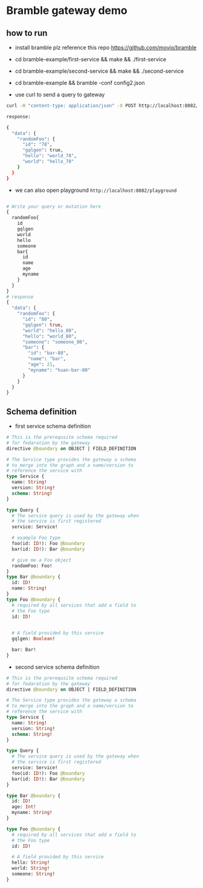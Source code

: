 # Bramble gateway demo

## how to run 

- install bramble plz reference this repo https://github.com/movio/bramble
- cd bramble-example/first-service && make && ./first-service
- cd bramble-example/second-service && make && ./second-service
- cd bramble-example && bramble -conf config2.json

- use curl to send a query to gateway

```sh
curl -H "content-type: application/json" -X POST http://localhost:8082/query -d '{"query":"{randomFoo{id gqlgen hello world}}"}' |jq

response:

{
  "data": {
    "randomFoo": {
      "id": "78",
      "gqlgen": true,
      "hello": "world_78",
      "world": "hello_78"
    }
  }
}

```

- we can also open playground `http://localhost:8082/playground`

```graphql

# Write your query or mutation here
{
  randomFoo{
    id
    gqlgen
    world
    hello
    someone
    bar{
      id
      name
      age
      myname
    }
  }
}
# response
{
  "data": {
    "randomFoo": {
      "id": "80",
      "gqlgen": true,
      "world": "hello_80",
      "hello": "world_80",
      "someone": "someone_80",
      "bar": {
        "id": "bar-80",
        "name": "bar",
        "age": 21,
        "myname": "huan-bar-80"
      }
    }
  }
}
```

## Schema definition

- first service schema definition

```graphql
# This is the prerequsite schema required
# for fedaration by the gateway
directive @boundary on OBJECT | FIELD_DEFINITION

# The Service type provides the gateway a schema
# to merge into the graph and a name/version to
# reference the service with
type Service {
  name: String!
  version: String!
  schema: String!
}

type Query {
  # The service query is used by the gateway when
  # the service is first registered
  service: Service!

  # example Foo type
  foo(id: ID!): Foo @boundary
  bar(id: ID!): Bar @boundary

  # give me a Foo object
  randomFoo: Foo!
}
type Bar @boundary {
  id: ID!
  name: String!
}
type Foo @boundary {
  # required by all services that add a field to
  # the Foo type
  id: ID!
  

  # A field provided by this service
  gqlgen: Boolean!

  bar: Bar!
}


```

- second service schema definition

```graphql
# This is the prerequsite schema required
# for fedaration by the gateway
directive @boundary on OBJECT | FIELD_DEFINITION

# The Service type provides the gateway a schema
# to merge into the graph and a name/version to
# reference the service with
type Service {
  name: String!
  version: String!
  schema: String!
}

type Query {
  # The service query is used by the gateway when
  # the service is first registered
  service: Service!
  foo(id: ID!): Foo @boundary
  bar(id: ID!): Bar @boundary
}

type Bar @boundary {
  id: ID!
  age: Int!
  myname: String!
}

type Foo @boundary {
  # required by all services that add a field to
  # the Foo type
  id: ID!

  # A field provided by this service
  hello: String!
  world: String!
  someone: String!
}


```